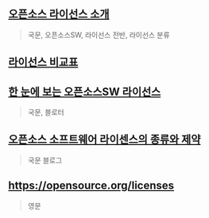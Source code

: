  ## [오픈소스 라이선스 소개](https://olis.or.kr/license/introduction.do)
 > 국문, 오픈소스SW, 라이선스 전반, 라이선스 분류
 
 ## [라이선스 비교표](https://olis.or.kr/license/compareGuide.do)
 
 ## [한 눈에 보는 오픈소스SW 라이선스](http://www.bloter.net/archives/209318)
 > 국문, 블로터
 
 ## [오픈소스 소프트웨어 라이센스의 종류와 제약](http://guswnsxodlf.github.io/software-license)
 > 국문 블로그
 
 ## https://opensource.org/licenses
 > 영문
